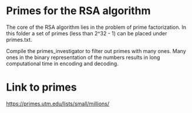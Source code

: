 # Primes for the RSA algorithm

The core of the RSA algorithm lies in the problem of prime factorization.
In this folder a set of primes (less than 2^32 - 1) can be placed under primes.txt.

Compile the primes_investigator to filter out primes with many ones. 
Many ones in the binary representation of the numbers results in long
computational time in encoding and decoding. 

# Link to primes
https://primes.utm.edu/lists/small/millions/
